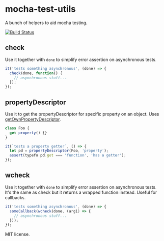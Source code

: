 # mocha-test-utils

A bunch of helpers to aid mocha testing.

[![Build Status](https://travis-ci.org/dariocravero/mocha-test-utils.svg?branch=master)](https://travis-ci.org/dariocravero/mocha-test-utils)

## check

Use it together with `done` to simplify error assertion on asynchronous tests.

```js
it('tests something asynchronous', (done) => {
  check(done, function() {
    // asynchronous stuff...
  });
});
```

## propertyDescriptor

Use it to get the propertyDescriptor for specific property on an object.
Uses [getOwnPropertyDescriptor](https://developer.mozilla.org/en-US/docs/Web/JavaScript/Reference/Global_Objects/Object/getOwnPropertyDescriptor).

```js
class Foo {
  get property() {}
}

it(`tests a property getter`, () => {
  let pd = propertyDescriptor(Foo, 'property');
  assert(typefo pd.get === 'function', 'has a getter');
});
```

## wcheck

Use it together with `done` to simplify error assertion on asynchronous tests.
It's the same as check but it returns a wrapped function instead. Useful for callbacks.

```js
it('tests something asynchronous', (done) => {
  someCallback(wcheck(done, (arg1) => {
    // asynchronous stuff...
  }));
});
```



MIT license.
